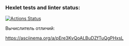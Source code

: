 ### Hexlet tests and linter status:
[![Actions Status](https://github.com/Diana-coder-tech/frontend-project-46/actions/workflows/hexlet-check.yml/badge.svg)](https://github.com/Diana-coder-tech/frontend-project-46/actions)

Вычислитель отличий: 

https://asciinema.org/a/pEre3KvQoALBuDZfTuQgPHxsL
